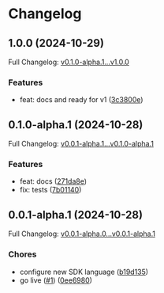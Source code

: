 # Changelog

## 1.0.0 (2024-10-29)

Full Changelog: [v0.1.0-alpha.1...v1.0.0](https://github.com/Dizzzmas/sst-url-shortener-go-sdk/compare/v0.1.0-alpha.1...v1.0.0)

### Features

* feat: docs and ready for v1 ([3c3800e](https://github.com/Dizzzmas/sst-url-shortener-go-sdk/commit/3c3800ef444199520a60aac1f8a1cf680e27c9b4))

## 0.1.0-alpha.1 (2024-10-28)

Full Changelog: [v0.0.1-alpha.1...v0.1.0-alpha.1](https://github.com/Dizzzmas/sst-url-shortener-go-sdk/compare/v0.0.1-alpha.1...v0.1.0-alpha.1)

### Features

* feat: docs ([271da8e](https://github.com/Dizzzmas/sst-url-shortener-go-sdk/commit/271da8ea6eed065d87f771d1ea34e7539d933dc5))
* fix: tests ([7b01140](https://github.com/Dizzzmas/sst-url-shortener-go-sdk/commit/7b0114011d6fb8aed5fbe7255200a8321e62b7cc))

## 0.0.1-alpha.1 (2024-10-28)

Full Changelog: [v0.0.1-alpha.0...v0.0.1-alpha.1](https://github.com/Dizzzmas/sst-url-shortener-go-sdk/compare/v0.0.1-alpha.0...v0.0.1-alpha.1)

### Chores

* configure new SDK language ([b19d135](https://github.com/Dizzzmas/sst-url-shortener-go-sdk/commit/b19d1356e066bcbdfe21b630cd0999fd760e625b))
* go live ([#1](https://github.com/Dizzzmas/sst-url-shortener-go-sdk/issues/1)) ([0ee6980](https://github.com/Dizzzmas/sst-url-shortener-go-sdk/commit/0ee698067c47493159027543277a51ec6a1b581c))
